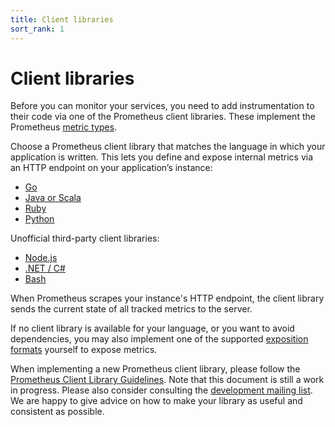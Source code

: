 ```yaml
---
title: Client libraries
sort_rank: 1
---
```


# Client libraries

Before you can monitor your services, you need to add instrumentation to their
code via one of the Prometheus client libraries. These implement the Prometheus
[metric types](/docs/concepts/metric_types/).

Choose a Prometheus client library that matches the language in which your
application is written. This lets you define and expose internal metrics via an
HTTP endpoint on your application’s instance:

* [Go](https://github.com/prometheus/client_golang)
* [Java or Scala](https://github.com/prometheus/client_java)
* [Ruby](https://github.com/prometheus/client_ruby)
* [Python](https://github.com/prometheus/client_python)

Unofficial third-party client libraries:

* [Node.js](https://github.com/StreamMachine/prometheus_client_nodejs)
* [.NET / C#](https://github.com/andrasm/prometheus-net)
* [Bash](https://github.com/aecolley/client_bash)

When Prometheus scrapes your instance's HTTP endpoint, the client library
sends the current state of all tracked metrics to the server.

If no client library is available for your language, or you want to avoid
dependencies, you may also implement one of the supported [exposition
formats](/docs/instrumenting/exposition_formats/) yourself to expose metrics.

When implementing a new Prometheus client library, please follow the
[Prometheus Client Library Guidelines](https://docs.google.com/document/d/1zHwWVigeAITbaAp6BR4uCByRJH7rtTv4ve6SsoEXJ_Q/edit?usp=sharing).
Note that this document is still a work in progress. Please also consider
consulting the [development mailing list](https://groups.google.com/forum/#!forum/prometheus-developers).
We are happy to give advice on how to make your library as useful and
consistent as possible.
